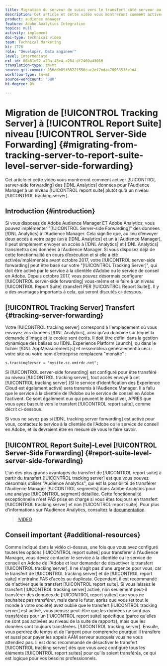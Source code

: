 ```yaml
---
title: Migration du serveur de suivi vers le transfert côté serveur au niveau de la Report Suite
description: Cet article et cette vidéo vous montreront comment activer le transfert côté serveur des données Analytics vers l’Audience Manager au niveau d’une suite de rapports plutôt qu’au niveau du serveur de suivi.
product: audience manager
feature: Adobe Analytics Integration
topics: null
activity: implement
doc-type: technical video
team: Technical Marketing
kt: 1776
role: "Developer, Data Engineer"
level: Intermediate
exl-id: 08b81e52-a28a-43e4-a284-df2460a43016
translation-type: tm+mt
source-git-commit: 256edb05f68221550cae2ef7edaa70953513e1d4
workflow-type: tm+mt
source-wordcount: '580'
ht-degree: 0%

---
```


# Migration de [!UICONTROL Tracking Server] à [!UICONTROL Report Suite] niveau [!UICONTROL Server-Side Forwarding] {#migrating-from-tracking-server-to-report-suite-level-server-side-forwarding}

Cet article et cette vidéo vous montreront comment activer [!UICONTROL server-side forwarding] des [!DNL Analytics] données pour l&#39;Audience Manager à un niveau [!UICONTROL report suite] plutôt qu&#39;à un niveau [!UICONTROL tracking server].

## Introduction {#introduction}

Si vous disposez de Adobe Audience Manager ET Adobe Analytics, vous pouvez implémenter &quot;[!UICONTROL Server-side Forwarding]&quot; des données [!DNL Analytics] à l&#39;Audience Manager. Cela signifie que, au lieu d’envoyer deux accès à votre page (un à [!DNL Analytics] et un à l’Audience Manager), il peut simplement envoyer un accès à [!DNL Analytics] et [!DNL Analytics] transmettra ces données à l’Audience Manager. Si vous disposez déjà de cette fonctionnalité en cours d’exécution et si elle a été activée/implémentée avant octobre 2017, votre [!UICONTROL server-side forwarding] peut être basé sur votre &quot;[!UICONTROL Tracking Server]&quot;, qui doit être activé par le service à la clientèle d’Adobe ou le service de conseil en Adobe. Depuis octobre 2017, vous pouvez désormais configurer [!UICONTROL server-side forwarding] vous-même et le faire à un niveau [!UICONTROL Report Suite] (transfert PER [!UICONTROL Report Suite]). Il y a des avantages importants à cela, qui seront discutés ci-dessous.

## [!UICONTROL Tracking Server] Transfert  {#tracking-server-forwarding}

Votre [!UICONTROL tracking server] correspond à l&#39;emplacement où vous envoyez vos données [!DNL Analytics], ainsi qu&#39;au domaine sur lequel la demande d&#39;image et le cookie sont écrits. Il doit être défini dans la gestion dynamique des balises ou [!DNL Experience Platform Launch], ou dans le fichier [!DNL AppMeasurement.js] et ressemblera généralement à ceci : votre site ou votre nom d’entreprise remplacera &quot;monsite&quot; :

`s.trackingServer = "mysite.sc.omtrdc.net";`

Si [!UICONTROL server-side forwarding] est configuré pour être transféré au niveau [!UICONTROL tracking server], tout accès envoyé à cet [!UICONTROL tracking server] (SI le service d’identification des Experience Cloud est également activé) sera transmis à l’Audience Manager. Il a fallu que le service à la clientèle de l’Adobe ou le service de conseil en Adobe l’activent. Ce sont également eux qui peuvent le désactiver, APRÈS que vous ayez basculé vers le transfert [!UICONTROL report suite], comme décrit ci-dessous.

Si vous ne savez pas si [!DNL tracking server forwarding] est activé pour vous, contactez le service à la clientèle de l&#39;Adobe ou le service de conseil en Adobe, et ils devraient être en mesure de vous le faire savoir.

## [!UICONTROL Report Suite]-Level  [!UICONTROL Server-Side Forwarding] {#report-suite-level-server-side-forwarding}

L&#39;un des plus grands avantages du transfert de [!UICONTROL report suite] à partir du transfert [!UICONTROL tracking server] est que vous pouvez désormais utiliser &quot;Audience Analytics&quot;, qui est la possibilité de transférer l&#39;Audience Manager [!UICONTROL segments] dans Adobe Analytics pour une analyse [!UICONTROL segment] détaillée. Cette fonctionnalité exceptionnelle n&#39;est PAS prise en charge si vous êtes toujours en transfert [!UICONTROL tracking server] et non [!UICONTROL report suite]. Pour plus d&#39;informations sur l&#39;Audience Analytics, consultez la [documentation](https://marketing.adobe.com/resources/help/en_US/analytics/audiences/).

>[!VIDEO](https://video.tv.adobe.com/v/23701/?quality=12)

## Conseil important {#additional-resources}

Comme indiqué dans la vidéo ci-dessus, une fois que vous avez configuré toutes les options [!UICONTROL report suites] pour transférer à l&#39;Audience Manager, vous devez contacter le service à la clientèle ou le service de conseil en Adobe de l&#39;Adobe et leur demander de désactiver le transfert [!UICONTROL tracking server]. Il ne s&#39;agit pas d&#39;une urgence pour vous, car le transfert de [!UICONTROL tracking server] et de [!UICONTROL report suite] n&#39;entraîne PAS d&#39;accès au duplicata. Cependant, il est recommandé de n&#39;activer que le transfert [!UICONTROL report suite]. Si vous laissez le transfert [!UICONTROL tracking server] activé, non seulement peut-il transférer des données de [!UICONTROL report suites] que vous ne souhaitez pas transférer, mais dans le futur, après que vous (et tout le monde à votre société) avez oublié que le transfert [!UICONTROL tracking server] est activé, vous pensez peut-être que les données ne sont pas transférées pour un [!UICONTROL report suite] spécifique (parce qu&#39;elles ne sont pas activées au niveau de la suite de rapports), mais que les données sont toujours transférées. [!UICONTROL tracking server]. Ensuite, vous perdrez du temps et de l&#39;argent pour comprendre pourquoi il transfère et aussi pour payer les appels AAM serveur auxquels vous ne vous attendiez pas. Il est donc recommandé de désactiver le transfert [!UICONTROL tracking server] dès que vous avez configuré tous les éléments [!UICONTROL report suites] pour qu&#39;ils soient transférés, ce qui est logique pour vos besoins professionnels.
